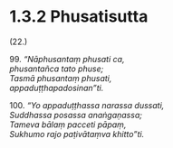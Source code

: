 # 1.3.2 Phusatisutta

(22.)

99\. _“Nāphusantaṃ phusati ca,_  
_phusantañca tato phuse;_  
_Tasmā phusantaṃ phusati,_  
_appaduṭṭhapadosinan”ti._  

100\. _“Yo appaduṭṭhassa narassa dussati,_  
_Suddhassa posassa anaṅgaṇassa;_  
_Tameva bālaṃ pacceti pāpaṃ,_  
_Sukhumo rajo paṭivātaṃva khitto”ti._
